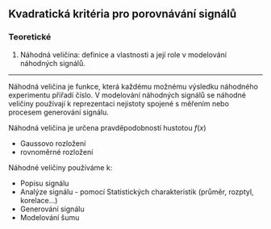 ## Kvadratická kritéria pro porovnávání signálů

### Teoretické

1. Náhodná veličina: definice a vlastnosti a její role v modelování náhodných signálů.

----

Náhodná veličina je funkce, která každému možnému výsledku náhodného experimentu přiřadí číslo. V modelování náhodných signálů se náhodné veličiny používají k reprezentaci nejistoty spojené s měřením nebo procesem generování signálu.

Náhodná veličina je určena pravděpodobností hustotou $f(x)$

+ Gaussovo rozložení
+ rovnoměrné rozložení

Náhodné veličiny používáme k:
+ Popisu signálu
+ Analýze signálu - pomocí Statistických charakteristik (průměr, rozptyl, korelace...)
+ Generování signálu
+ Modelování šumu












